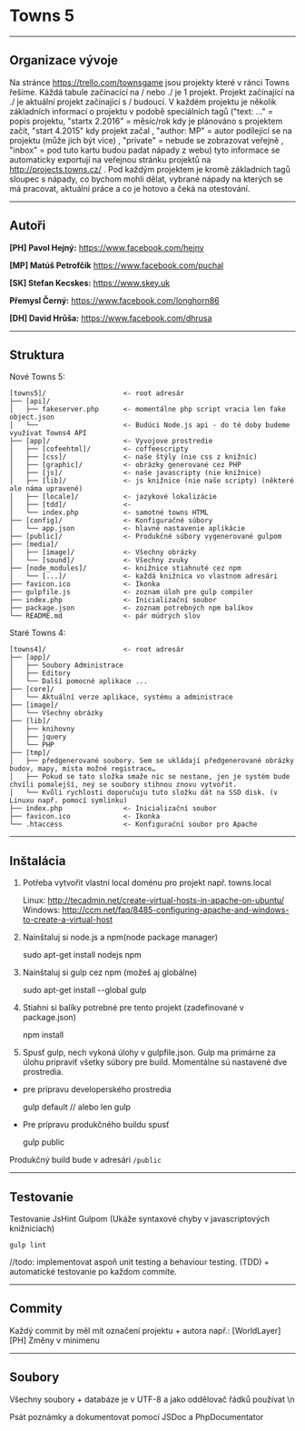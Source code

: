 # Towns 5

* * *

## Organizace vývoje

 Na stránce https://trello.com/townsgame jsou projekty které v ránci Towns řešíme. Káždá tabule začínacící na / nebo ./ je 1 projekt. Projekt začínající na ./ je aktuální projekt začínající s / budoucí. V každém projektu je několik základních informací o projektu v podobě speciálních tagů ("text: ..." = popis projektu, "startx 2.2016" = měsíc/rok kdy je plánováno s projektem začít, "start 4.2015" kdy projekt začal , "author: MP" = autor podílející se na projektu (může jich být více) , "private" = nebude se zobrazovat veřejně , "inbox" = pod tuto kartu budou padat nápady z webu) tyto informace se automaticky exportují na veřejnou stránku projektů na http://projects.towns.cz/ . Pod každým projektem je kromě základních tagů sloupec s nápady, co bychom mohli dělat, vybrané nápady na kterých se má pracovat, aktuální práce a co je hotovo a čeká na otestování.

* * *

## Autoři

**[PH] Pavol Hejný:** https://www.facebook.com/hejny

**[MP] Matúš Petrofčík** https://www.facebook.com/puchal

**[SK] Stefan Kecskes:** https://www.skey.uk

**Přemysl Černý:** https://www.facebook.com/longhorn86

**[DH] David Hrůša:** https://www.facebook.com/dhrusa



* * *

## Struktura


Nové Towns 5:


	[towns5]/                   <- root adresár
	├── [api]/
	│   ├── fakeserver.php      <- momentálne php script vracia len fake object.json
	│   └──                     <- Budúci Node.js api - do té doby budeme využívat Towns4 API
	├── [app]/                  <- Vyvojove prostredie
	│   ├── [cofeehtml]/        <- coffeescripty
	│   ├── [css]/              <- naše štýly (nie css z knižníc)
	│   ├── [graphic]/          <- obrázky generované cez PHP
	│   ├── [js]/               <- naše javascripty (nie knižnice)
	│   ├── [lib]/              <- js knižnice (nie naše scripty) (některé ale náma upravené) 
	│   ├── [locale]/           <- jazykové lokalizácie
	│   ├── [tdd]/              <- 
	│   └── index.php           <- samotné towns HTML
	├── [config]/               <- Konfiguračné súbory
	│   └── app.json            <- hlavné nastavenie aplikácie
	├── [public]/               <- Produkčné súbory vygenerované gulpom     
	├── [media]/
	│   ├── [image]/            <- Všechny obrázky
    │   └── [sound]/            <- Všechny zvuky
	├── [node_modules]/         <- knižnice stiahnuté cez npm
    │   └── [...]/              <- každá knižnica vo vlastnom adresári
	├── favicon.ico             <- Ikonka
	├── gulpfile.js             <- zoznam úloh pre gulp compiler
	├── index.php               <- Inicializační soubor
	├── package.json            <- zoznam potrebných npm balíkov
	└── README.md               <- pár múdrých slov
	

Staré Towns 4:

	[towns4]/                   <- root adresár
	├── [app]/
	│   ├── Soubory Administrace
	│   ├── Editory
	│   └── Další pomocné aplikace ...
	├── [core]/
	│   └── Aktuální verze aplikace, systému a administrace
	├── [image]/
	│   └── Všechny obrázky
	├── [lib]/
	│   ├── knihovny
	│   ├── jquery
	│   └── PHP
	├── [tmp]/
	│   ├── předgenerované soubory. Sem se ukládají předgenerované obrázky budov, mapy, místa možné registrace…    
	│   ├── Pokud se tato složka smaže nic se nestane, jen je systém bude chvíli pomalejší, neý se soubory stihnou znovu vytvořit.
	│   └── Kvůli rychlosti doporučuju tuto složku dát na SSD disk. (v Linuxu např. pomocí symlinku)
	├── index.php               <- Inicializační soubor
	├── favicon.ico             <- Ikonka
	└── .htaccess               <- Konfigurační soubor pro Apache


* * *

## Inštalácia


1. Potřeba vytvořit vlastní local doménu pro projekt např. towns.local

    Linux: http://tecadmin.net/create-virtual-hosts-in-apache-on-ubuntu/
    Windows: http://ccm.net/faq/8485-configuring-apache-and-windows-to-create-a-virtual-host
    

2. Nainštaluj si node.js a npm(node package manager)

	sudo apt-get install nodejs npm
	
3. Nainštaluj si gulp cez npm (možeš aj globálne)  

	sudo apt-get install --global gulp

4. Stiahni si balíky potrebné pre tento projekt (zadefinované v package.json)

	npm install

5. Spusť gulp, nech vykoná úlohy v gulpfile.json. Gulp ma primárne za úlohu pripraviť všetky súbory pre build. Momentálne sú nastavené dve prostredia.

- pre prípravu developerského prostredia


	gulp default
	// alebo len
	gulp


- Pre prípravu produkčného buildu spusť


	gulp public

	
Produkčný build bude v adresári `/public`
	
* * *	
	
## Testovanie

Testovanie JsHint Gulpom (Ukáže syntaxové chyby v javascriptových knižniciach)

	gulp lint
	
//todo: implementovat aspoň unit testing a behaviour testing. (TDD) + automatické testovanie po každom commite.
	

* * *

## Commity

Každý commit by měl mít označení projektu + autora např.: [WorldLayer][PH] Změny v minimenu


* * *

## Soubory

Všechny soubory + databáze je v UTF-8 a jako oddělovač řádků používat \n

Psát poznámky a dokumentovat pomocí JSDoc a PhpDocumentator